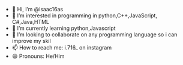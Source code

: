- 👋 Hi, I’m @isaac16as
- 👀 I’m interested in programming in python,C++,JavaScript, C#,Java,HTML
- 🌱 I’m currently learning python,Javascript
- 💞️ I’m looking to collaborate on any programming language so i can improve my skil
- 📫 How to reach me: i.716_ on instagram
- 😄 Pronouns: He/Him

<!---
isaac16as/isaac16as is a ✨ special ✨ repository because its `README.md` (this file) appears on your GitHub profile.
You can click the Preview link to take a look at your changes.
--->
